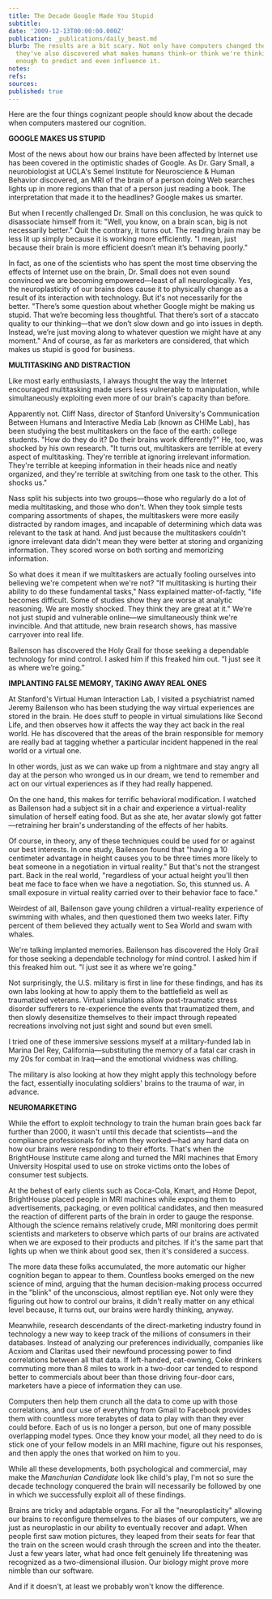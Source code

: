 ```yaml
---
title: The Decade Google Made You Stupid
subtitle: 
date: '2009-12-13T00:00:00.000Z'
publication: _publications/daily_beast.md
blurb: The results are a bit scary. Not only have computers changed the way we think,
  they've also discovered what makes humans think—or think we're thinking. At least
  enough to predict and even influence it.
notes: 
refs: 
sources: 
published: true
---
```

Here are the four things cognizant people should know about the decade when computers mastered our cognition.

**GOOGLE MAKES US STUPID**

Most of the news about how our brains have been affected by Internet use has been covered in the optimistic shades of Google. As Dr. Gary Small, a neurobiologist at UCLA's Semel Institute for Neuroscience & Human Behavior discovered, an MRI of the brain of a person doing Web searches lights up in more regions than that of a person just reading a book. The interpretation that made it to the headlines? Google makes us smarter.

But when I recently challenged Dr. Small on this conclusion, he was quick to disassociate himself from it: "Well, you know, on a brain scan, big is not necessarily better." Quit the contrary, it turns out. The reading brain may be less lit up simply because it is working more efficiently. "I mean, just because their brain is more efficient doesn’t mean it’s behaving poorly."

In fact, as one of the scientists who has spent the most time observing the effects of Internet use on the brain, Dr. Small does not even sound convinced we are becoming empowered—least of all neurologically. Yes, the neuroplasticity of our brains does cause it to physically change as a result of its interaction with technology. But it's not necessarily for the better. "There’s some question about whether Google might be making us stupid. That we’re becoming less thoughtful. That there’s sort of a staccato quality to our thinking—that we don’t slow down and go into issues in depth. Instead, we’re just moving along to whatever question we might have at any moment." And of course, as far as marketers are considered, that which makes us stupid is good for business.

**MULTITASKING AND DISTRACTION**

Like most early enthusiasts, I always thought the way the Internet encouraged multitasking made users less vulnerable to manipulation, while simultaneously exploiting even more of our brain's capacity than before.

Apparently not. Cliff Nass, director of Stanford University's Communication Between Humans and Interactive Media Lab (known as CHIMe Lab), has been studying the best multitaskers on the face of the earth: college students. "How do they do it? Do their brains work differently?" He, too, was shocked by his own research. "It turns out, multitaskers are terrible at every aspect of multitasking. They're terrible at ignoring irrelevant information. They're terrible at keeping information in their heads nice and neatly organized, and they're terrible at switching from one task to the other. This shocks us."

Nass split his subjects into two groups—those who regularly do a lot of media multitasking, and those who don't. When they took simple tests comparing assortments of shapes, the multitaskers were more easily distracted by random images, and incapable of determining which data was relevant to the task at hand. And just because the multitaskers couldn't ignore irrelevant data didn't mean they were better at storing and organizing information. They scored worse on both sorting and memorizing information.

So what does it mean if we multitaskers are actually fooling ourselves into believing we're competent when we're not? "If multitasking is hurting their ability to do these fundamental tasks," Nass explained matter-of-factly, "life becomes difficult. Some of studies show they are worse at analytic reasoning. We are mostly shocked. They think they are great at it." We're not just stupid and vulnerable online—we simultaneously think we're invincible. And that attitude, new brain research shows, has massive carryover into real life.

Bailenson has discovered the Holy Grail for those seeking a dependable technology for mind control. I asked him if this freaked him out. “I just see it as where we’re going.”

**IMPLANTING FALSE MEMORY, TAKING AWAY REAL ONES**

At Stanford's Virtual Human Interaction Lab, I visited a psychiatrist named Jeremy Bailenson who has been studying the way virtual experiences are stored in the brain. He does stuff to people in virtual simulations like Second Life, and then observes how it affects the way they act back in the real world. He has discovered that the areas of the brain responsible for memory are really bad at tagging whether a particular incident happened in the real world or a virtual one.

In other words, just as we can wake up from a nightmare and stay angry all day at the person who wronged us in our dream, we tend to remember and act on our virtual experiences as if they had really happened.

On the one hand, this makes for terrific behavioral modification. I watched as Bailenson had a subject sit in a chair and experience a virtual-reality simulation of herself eating food. But as she ate, her avatar slowly got fatter—retraining her brain's understanding of the effects of her habits.

Of course, in theory, any of these techniques could be used for or against our best interests. In one study, Bailenson found that "having a 10 centimeter advantage in height causes you to be three times more likely to beat someone in a negotiation in virtual reality." But that's not the strangest part. Back in the real world, "regardless of your actual height you'll then beat me face to face when we have a negotiation. So, this stunned us. A small exposure in virtual reality carried over to their behavior face to face."

Weirdest of all, Bailenson gave young children a virtual-reality experience of swimming with whales, and then questioned them two weeks later. Fifty percent of them believed they actually went to Sea World and swam with whales.

We're talking implanted memories. Bailenson has discovered the Holy Grail for those seeking a dependable technology for mind control. I asked him if this freaked him out. "I just see it as where we're going."

Not surprisingly, the U.S. military is first in line for these findings, and has its own labs looking at how to apply them to the battlefield as well as traumatized veterans. Virtual simulations allow post-traumatic stress disorder sufferers to re-experience the events that traumatized them, and then slowly desensitize themselves to their impact through repeated recreations involving not just sight and sound but even smell.

I tried one of these immersive sessions myself at a military-funded lab in Marina Del Rey, California—substituting the memory of a fatal car crash in my 20s for combat in Iraq—and the emotional vividness was chilling.

The military is also looking at how they might apply this technology before the fact, essentially inoculating soldiers' brains to the trauma of war, in advance.

**NEUROMARKETING**

While the effort to exploit technology to train the human brain goes back far further than 2000, it wasn't until this decade that scientists—and the compliance professionals for whom they worked—had any hard data on how our brains were responding to their efforts. That's when the BrightHouse Institute came along and turned the MRI machines that Emory University Hospital used to use on stroke victims onto the lobes of consumer test subjects.

At the behest of early clients such as Coca-Cola, Kmart, and Home Depot, BrightHouse placed people in MRI machines while exposing them to advertisements, packaging, or even political candidates, and then measured the reaction of different parts of the brain in order to gauge the response. Although the science remains relatively crude, MRI monitoring does permit scientists and marketers to observe which parts of our brains are activated when we are exposed to their products and pitches. If it's the same part that lights up when we think about good sex, then it's considered a success.

The more data these folks accumulated, the more automatic our higher cognition began to appear to them. Countless books emerged on the new science of mind, arguing that the human decision-making process occurred in the "blink" of the unconscious, almost reptilian eye. Not only were they figuring out how to control our brains, it didn't really matter on any ethical level because, it turns out, our brains were hardly thinking, anyway.

Meanwhile, research descendants of the direct-marketing industry found in technology a new way to keep track of the millions of consumers in their databases. Instead of analyzing our preferences individually, companies like Acxiom and Claritas used their newfound processing power to find correlations between all that data. If left-handed, cat-owning, Coke drinkers commuting more than 8 miles to work in a two-door car tended to respond better to commercials about beer than those driving four-door cars, marketers have a piece of information they can use.

Computers then help them crunch all the data to come up with those correlations, and our use of everything from Gmail to Facebook provides them with countless more terabytes of data to play with than they ever could before. Each of us is no longer a person, but one of many possible overlapping model types. Once they know your model, all they need to do is stick one of your fellow models in an MRI machine, figure out his responses, and then apply the ones that worked on him to you.

While all these developments, both psychological and commercial, may make the *Manchurian Candidate* look like child's play, I'm not so sure the decade technology conquered the brain will necessarily be followed by one in which we successfully exploit all of these findings.

Brains are tricky and adaptable organs. For all the "neuroplasticity" allowing our brains to reconfigure themselves to the biases of our computers, we are just as neuroplastic in our ability to eventually recover and adapt. When people first saw motion pictures, they leaped from their seats for fear that the train on the screen would crash through the screen and into the theater. Just a few years later, what had once felt genuinely life threatening was recognized as a two-dimensional illusion. Our biology might prove more nimble than our software.

And if it doesn't, at least we probably won't know the difference.
